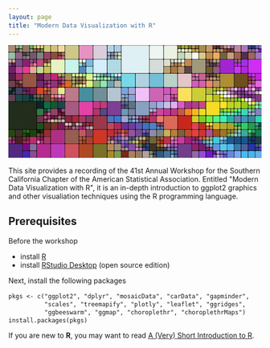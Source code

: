 ```yaml
---
layout: page
title: "Modern Data Visualization with R"
---
```


![](mosaic.jpg)

This site provides a recording of the 41st Annual Workshop for the Southern California Chapter of the American Statistical Association. Entitled "Modern Data Visualization with R", it is an in-depth introduction to ggplot2 graphics and other visualiation techniques using the R programming language.

## Prerequisites
Before the workshop
* install [R](https://cran.r-project.org/)
* install [RStudio Desktop](https://www.rstudio.com/products/rstudio/download/) (open source edition)

Next, install the following packages
```
pkgs <- c("ggplot2", "dplyr", "mosaicData", "carData", "gapminder", 
          "scales", "treemapify", "plotly", "leaflet", "ggridges",
          "ggbeeswarm", "ggmap", "choroplethr", "choroplethrMaps")
install.packages(pkgs)
```

If you are new to **R**, you may want to read [A (Very) Short Introduction to R](https://cran.r-project.org/doc/contrib/Torfs+Brauer-Short-R-Intro.pdf).



